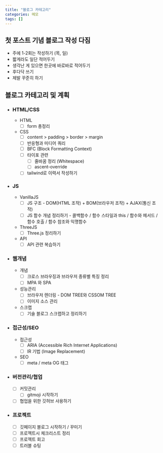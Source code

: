 ```yaml
---
title: "블로그 카테고리"
categories: 메모
tags: []
---
```


## 첫 포스트 기념 블로그 작성 다짐
- 주에 1-2회는 작성하기 (목, 일)
- 짧게라도 일단 적어두기
- 생각난 게 있으면 한곳에 바로바로 적어두기
- 후다닥 쓰기
- 제발 꾸준히 하기


## 블로그 카테고리 및 계획
- ### HTML/CSS
    - HTML
        - [ ] form 총정리
    - CSS
        - [ ] content > padding > border > margin
        - [ ] 반응형과 미디어 쿼리
        - [ ] BFC (Block Formatting Context)
        - [ ] 타이포 관련
            - [ ] 줄바꿈 정리 (Whitespace)
	        - [ ] ascent-override
        - [ ] tailwind로 이력서 작성하기

- ### JS
    - VanillaJS
        - [ ] JS 구조 - DOM(HTML 조작) + BOM(브라우저 조작) + AJAX(통신 조작)
        - [ ] JS 함수 개념 정리하기 - 콜백함수 / 함수 스타일과 this / 함수와 메서드 / 함수 호출 / 함수 참조와 익명함수
    - ThreeJS  
        - [ ] Three.js 정리하기
    - API
        - [ ] API 관련 복습하기

- ### 웹개념
    - 개념
        - [ ] 크로스 브라우징과 브라우저 종류별 특징 정리
        - [ ] MPA 와 SPA
    - 성능관리
        - [ ] 브라우저 렌더링 - DOM TREE와 CSSOM TREE
        - [ ] 이미지 소스 관리
    - 스크랩
        - [ ] 기술 블로그 스크랩하고 정리하기

- ### 접근성/SEO
    - 접근성 
        - [ ] ARIA (Accessible Rich Internet Applications)
        - [ ] IR 기법 (Image Replacement) 
    - SEO
        - [ ] meta / meta OG 태그

- ### 버전관리/협업
    - [ ] 커밋관리
        - [ ] gitmoji 시작하기
    - [ ] 협업을 위한 깃허브 사용하기

- ### 프로젝트
    - [ ] 깃페이지 블로그 시작하기 / 꾸미기
    - [ ] 프로젝트시 체크리스트 정리
    - [ ] 프로젝트 회고
    - [ ] 트러블 슈팅
